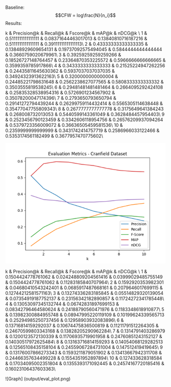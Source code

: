 Baseline: 
$$CFW = log\frac{N}{n_i}$$
Results:

k & Precision@k & Recall@k & Fscore@k & mAP@k & nDCG@k \\
1 & 0.5111111111111111 & 0.08371644463017013 & 0.13840810716187216 & 0.5111111111111111 & 0.39111111111111113\\
2 & 0.43333333333333335 & 0.13848929609654131 & 0.19737092575494045 & 0.5844444444444444 & 0.3660759020679961\\
3 & 0.39259259259259266 & 0.18526727148764457 & 0.23364870353225572 & 0.5966666666666665 & 0.3599359785917866\\
4 & 0.3433333333333333 & 0.21525224947262256 & 0.24435811645630362 & 0.5937037037037035 & 0.34924323913622163\\
5 & 0.3200000000000004 & 0.24485221798631648 & 0.2562238627077565 & 0.5808333333333332 & 0.3503555819538245\\
6 & 0.29481481481481464 & 0.2664095292424108 & 0.25835328538954316 & 0.5726901234567902 & 0.35078200047174396\\
7 & 0.2793650793650794 & 0.29141272794439244 & 0.26299759114432414 & 0.5565305114638448 & 0.35477047755809343\\
8 & 0.2677777777777778 & 0.3175649641384243 & 0.268008732013053 & 0.5440599143361049 & 0.3628484457954403\\
9 & 0.2523456790123459 & 0.3342606118954756 & 0.26576209937094264 & 0.5379723356009072 & 0.36636505459581536\\
10 & 0.2359999999999999 & 0.3431742414757719 & 0.2586966033122466 & 0.5353174561182499 & 0.3677957470775602\\


![Graph](output/eval_baseline.png)


k & Precision@k & Recall@k & Fscore@k & mAP@k & nDCG@k \\
1 & 0.1504424778761062 & 0.024248809204561416 & 0.03999029485755149 & 0.1504424778761062 & 0.11283185840707964\\
2 & 0.1592920353982301 & 0.04680410543242401 & 0.0685917487668161 & 0.2079646017699115 & 0.12744212581571163\\
3 & 0.13274336283185845 & 0.05514829320139054 & 0.07354919187752137 & 0.23156342182890857 & 0.11724272341785448\\
4 & 0.13053097345132744 & 0.06742831897699153 & 0.08342796464580624 & 0.24188790560471976 & 0.1183348618910877\\
5 & 0.13982300884955748 & 0.08947995220119109 & 0.10199624339565713 & 0.25294985250737456 & 0.12958903932083896\\
6 & 0.13716814159292037 & 0.10674475836500819 & 0.11211791512264305 & 0.24670599803343168 & 0.13828205290962284\\
7 & 0.1314791403286979 & 0.1200123572130339 & 0.11706935719901958 & 0.24760851243152127 & 0.14030517972625484\\
8 & 0.13163716814159293 & 0.14054068129282513 & 0.12565108435158104 & 0.24559067284731004 & 0.147512419419645\\
9 & 0.13176007866273343 & 0.1593211879051902 & 0.13413667942311708 & 0.24466357634499228 & 0.1554351952897894\\
10 & 0.127433628318584 & 0.17034095002351804 & 0.1355393171092445 & 0.24574167720185416 & 0.16023106437603363\\

![Graph] (output/eval_plot.png)
